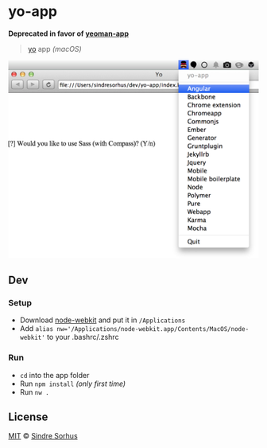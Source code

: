 # yo-app

**Deprecated in favor of [yeoman-app](https://github.com/yeoman/yeoman-app)** 

> [yo](https://github.com/yeoman/yo) app *(macOS)*

![](screenshot.png)


## Dev

### Setup

- Download [node-webkit](https://github.com/rogerwang/node-webkit#downloads) and put it in `/Applications`
- Add `alias nw='/Applications/node-webkit.app/Contents/MacOS/node-webkit'` to your .bashrc/.zshrc

### Run

- `cd` into the app folder
- Run `npm install` *(only first time)*
- Run `nw .`


## License

[MIT](http://opensource.org/licenses/MIT) © [Sindre Sorhus](http://sindresorhus.com)

